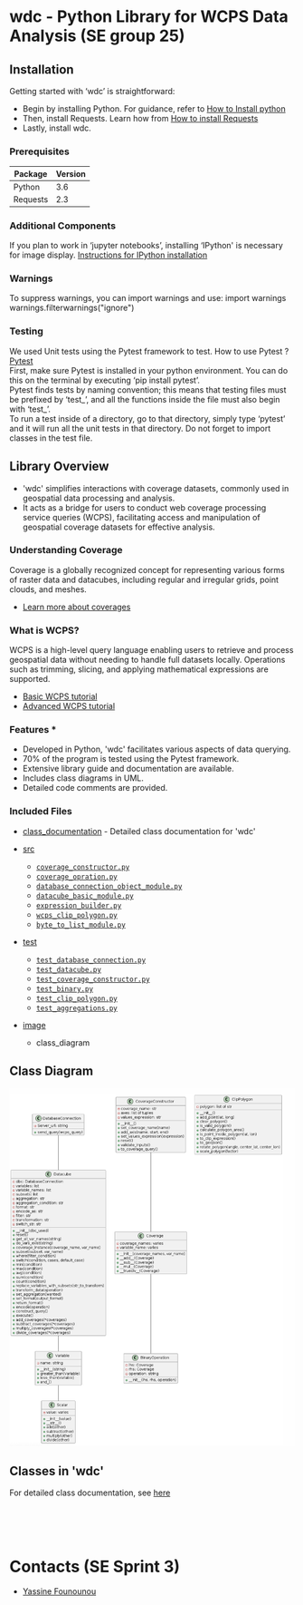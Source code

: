 # wdc - Python Library for WCPS Data Analysis (SE group 25)

## Installation
Getting started with ‘wdc’ is straightforward:
- Begin by installing Python. For guidance, refer to [How to Install python](https://kinsta.com/knowledgebase/install-python/)
- Then, install Requests. Learn how from [How to install Requests](https://www.codecademy.com/resources/docs/python/requests-module)
- Lastly, install wdc.


### Prerequisites
| Package | Version |
| --- | --- |
| Python | 3.6 |
| Requests | 2.3 |

### Additional Components
If you plan to work in ‘jupyter notebooks’, installing ‘IPython' is necessary for image display.
[Instructions for IPython installation](https://ipython.org/install.html)

### Warnings
To suppress warnings, you can import warnings and use:
import warnings
warnings.filterwarnings("ignore")

### Testing
We used Unit tests using the Pytest framework to test.
How to use Pytest ? [Pytest](https://pypi.org/project/pytest/) <br>
First, make sure Pytest is installed in your python environment. You can do this on the terminal by executing ‘pip install pytest’. <br>
Pytest finds tests by naming convention; this means that testing files must be prefixed by ‘test_’, and all the functions inside the file must also begin with ‘test_’. <br>
To run a test inside of a directory, go to that directory, simply type ‘pytest’ and it will run all the unit tests in that directory.
Do not forget to import classes in the test file.


## Library Overview

- 'wdc' simplifies interactions with coverage datasets, commonly used in geospatial data processing and analysis. 
- It acts as a bridge for users to conduct web coverage processing service queries (WCPS), facilitating access and manipulation of geospatial coverage datasets for effective analysis.


### Understanding Coverage
Coverage is a globally recognized concept for representing various forms of raster data and datacubes, including regular and irregular grids, point clouds, and meshes.

- [Learn more about coverages](https://earthserver.eu/wcs/)

### What is WCPS?
WCPS is a high-level query language enabling users to retrieve and process geospatial data without needing to handle full datasets locally. Operations such as trimming, slicing, and applying mathematical expressions are supported.

- [Basic WCPS tutorial](https://www.youtube.com/watch?v=MnPABAAQnXM&t=1395s)
- [Advanced WCPS tutorial](https://www.youtube.com/watch?v=m1q2AIoQADs&t=1669s)



### Features *
- Developed in Python, 'wdc' facilitates various aspects of data querying. 
- 70% of the program is tested using the Pytest framework.
- Extensive library guide and documentation are available.
- Includes class diagrams in UML.
- Detailed code comments are provided.


### Included Files
- [class_documentation](/sprint_2/class_documentation.md) - Detailed class documentation for 'wdc'
- [src](/sprint_2/src/)
    - [`coverage_constructor.py`](/sprint_2/src/coverage_constructor.py)
    - [`coverage_opration.py`](/sprint_2/src/coverage_opration.py)
    - [`database_connection_object_module.py`](/sprint_2/src/database_connection_object_module.py)
    - [`datacube_basic_module.py`](/sprint_2/src/datacube_basic_module.py)
    - [`expression_builder.py`](/sprint_2/src/expression_builder.py)
    - [`wcps_clip_polygon.py`](/sprint_2/src/wcps_clip_polygon.py)
    - [`byte_to_list_module.py`](/sprint_2/src/byte_to_list_module.py)
- [test](/sprint_2/tests/)
  - [`test_database_connection.py`](/sprint_2/tests/test_database_connection.py)
  - [`test_datacube.py`](/sprint_2/tests/test_datacube.py)
  - [`test_coverage_constructor.py`](/sprint_2/tests/test_coverage_constructor.py)
  - [`test_binary.py`](/sprint_2/tests/test_binary..py)
  - [`test_clip_polygon.py`](/sprint_2/tests/test_clip_polygon.py)
  - [`test_aggregations.py`](/sprint_2/tests/test_aggregations.py)
  
  
- [image](/sprint_1/images/)
  - class_diagram

## Class Diagram
![alt text](images/class_diagram.png "Class Diagram")

## Classes in 'wdc'
For detailed class documentation, see [here](/WCPS-Query/class_documentation.md)

<br/> <br/> <br/>

# Contacts (SE Sprint 3)
- [Yassine Founounou](yfounounou@constructor.university)
```

